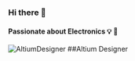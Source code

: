 ### Hi there 👋
#### Passionate about Electronics 💡 🔌

![AltiumDesigner](https://img.shields.io/badge/altium%20designer-A5915F?style=for-the-badge&logo=altium%20designer&logoColor=white) ##Altium Designer

<!--
**arminhmt/arminhmt** is a ✨ _special_ ✨ repository because its `README.md` (this file) appears on your GitHub profile.

Here are some ideas to get you started:

- 🔭 I’m currently working on ...
- 🌱 I’m currently learning ...
- 👯 I’m looking to collaborate on ...
- 🤔 I’m looking for help with ...
- 💬 Ask me about ...
- 📫 How to reach me: ...
- 😄 Pronouns: ...
- ⚡ Fun fact: ...
-->
